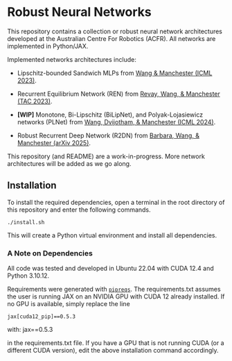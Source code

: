 # Robust Neural Networks

This repository contains a collection or robust neural network architectures developed at the Australian Centre For Robotics (ACFR). All networks are implemented in Python/JAX.

Implemented networks architectures include:

- Lipschitz-bounded Sandwich MLPs from [Wang & Manchester (ICML 2023)](https://proceedings.mlr.press/v202/wang23v.html).

- Recurrent Equilibrium Network (REN) from [Revay, Wang, & Manchester (TAC 2023)](https://ieeexplore.ieee.org/document/10179161).

- **[WIP]** Monotone, Bi-Lipschitz (BiLipNet), and Polyak-Lojasiewicz networks (PLNet) from [Wang, Dvijotham, & Manchester (ICML 2024)](https://proceedings.mlr.press/v235/wang24p.html).

- Robust Recurrent Deep Network (R2DN) from [Barbara, Wang, & Manchester (arXiv 2025)](https://arxiv.org/abs/2504.01250).

This repository (and README) are a work-in-progress. More network architectures will be added as we go along. 

## Installation

To install the required dependencies, open a terminal in the root directory of this repository and enter the following commands.

    ./install.sh

This will create a Python virtual environment and install all dependencies.

### A Note on Dependencies

All code was tested and developed in Ubuntu 22.04 with CUDA 12.4 and Python 3.10.12.

Requirements were generated with [`pipreqs`](https://github.com/bndr/pipreqs). The requirements.txt assumes the user is running JAX on an NVIDIA GPU with CUDA 12 already installed. If no GPU is available, simply replace the line

    jax[cuda12_pip]==0.5.3
with:
    jax==0.5.3

in the requirements.txt file. If you have a GPU that is not running CUDA (or a different CUDA version), edit the above installation command accordingly.

